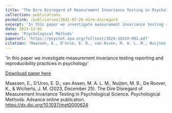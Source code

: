 ```yaml
---
title: "The Dire Disregard of Measurement Invariance Testing in Psychological Science"
collection: publications
permalink: /publication/2022-07-26-dire-disregard
excerpt: 'In this paper we investigate measurement invariance testing reporting and reproducibility practices in psychology'
date: 2023-12-05
venue: 'Psychological Methods'
paperurl: 'https://psycnet.apa.org/fulltext/2024-39319-001.pdf'
citation: 'Maassen, E., D’Urso, E. D., van Assen, M. A. L. M., Nuijten, M. B., De Roover, K., & Wicherts, J. M. (2023, December 25). The Dire Disregard of Measurement Invariance Testing in Psychological Science. Psychological Methods. Advance online publication. https://dx.doi.org/10.1037/met0000624'
---
```

'In this paper we investigate measurement invariance testing reporting and reproducibility practices in psychology'

[Download paper here](https://psycnet.apa.org/fulltext/2024-39319-001.pdf)

Maassen, E., D’Urso, E. D., van Assen, M. A. L. M., Nuijten, M. B., De Roover, K., & Wicherts, J. M. (2023, December 25). The Dire Disregard of Measurement Invariance Testing in Psychological Science. Psychological Methods. Advance online publication. https://dx.doi.org/10.1037/met0000624
